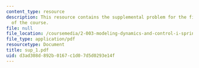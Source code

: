 ```yaml
---
content_type: resource
description: This resource contains the supplemental problem for the first assignment
  of the course.
file: null
file_location: /coursemedia/2-003-modeling-dynamics-and-control-i-spring-2005/d3ad308d892b0167c1d07d5d0293e14f_sup_1.pdf
file_type: application/pdf
resourcetype: Document
title: sup_1.pdf
uid: d3ad308d-892b-0167-c1d0-7d5d0293e14f
---
```

